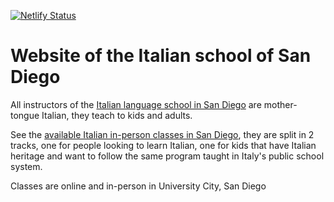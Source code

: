 [![Netlify Status](https://api.netlify.com/api/v1/badges/188af8fb-aeab-4514-9937-3567ca350205/deploy-status)](https://app.netlify.com/sites/italianschoolsd/deploys)

# Website of the Italian school of San Diego

All instructors of the [Italian language school in San Diego](https://www.italianschoolsd.com/about/) are mother-tongue Italian, they teach to kids and adults.

See the [available Italian in-person classes in San Diego](https://www.italianschoolsd.com/classes), they are split in 2 tracks, one for people looking to learn Italian, one for kids that have Italian heritage and want to follow the same program taught in Italy's public school system.

Classes are online and in-person in University City, San Diego
